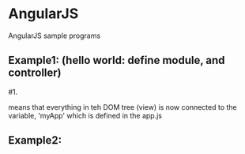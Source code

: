 # AngularJS
AngularJS sample programs

Example1: (hello world: define module, and controller)
--------
#1. 
<html lang="en-us" ng-app="myApp">
means that everything in teh DOM tree (view) is now connected to the variable, 'myApp'  which is defined in the app.js

Example2:
--------